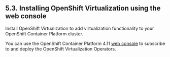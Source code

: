 ## 5.3. Installing OpenShift Virtualization using the web console




Install OpenShift Virtualization to add virtualization functionality to your OpenShift Container Platform cluster.

You can use the OpenShift Container Platform 4.11 [web console](https://access.redhat.com/documentation/en-us/openshift_container_platform/4.11/html-single/web_console/#web-console-overview_web-console) to subscribe to and deploy the OpenShift Virtualization Operators.

